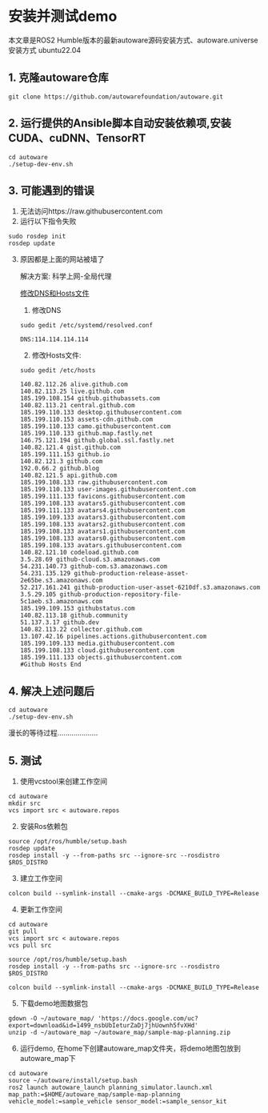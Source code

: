 # 安装并测试demo
本文章是ROS2 Humble版本的最新autoware源码安装方式、autoware.universe安装方式
ubuntu22.04

## 1. 克隆autoware仓库
```
git clone https://github.com/autowarefoundation/autoware.git
```
## 2. 运行提供的Ansible脚本自动安装依赖项,安装CUDA、cuDNN、TensorRT
```
cd autoware
./setup-dev-env.sh
```
## 3. 可能遇到的错误
1. 无法访问https://raw.githubusercontent.com
2. 运行以下指令失败
  ```
  sudo rosdep init
  rosdep update
  ```
3. 原因都是上面的网站被墙了

    解决方案: 科学上网-全局代理

    [修改DNS和Hosts文件](https://zhuanlan.zhihu.com/p/676396123)
    
    1. 修改DNS
    ```
    sudo gedit /etc/systemd/resolved.conf
    ```
    ```
    DNS:114.114.114.114
    ```
    2. 修改Hosts文件:
    ```
    sudo gedit /etc/hosts
    ```
    ```
    140.82.112.26 alive.github.com
    140.82.113.25 live.github.com
    185.199.108.154 github.githubassets.com
    140.82.113.21 central.github.com
    185.199.110.133 desktop.githubusercontent.com
    185.199.110.153 assets-cdn.github.com
    185.199.110.133 camo.githubusercontent.com
    185.199.110.133 github.map.fastly.net
    146.75.121.194 github.global.ssl.fastly.net
    140.82.121.4 gist.github.com
    185.199.111.153 github.io
    140.82.121.3 github.com
    192.0.66.2 github.blog
    140.82.121.5 api.github.com
    185.199.108.133 raw.githubusercontent.com
    185.199.110.133 user-images.githubusercontent.com
    185.199.111.133 favicons.githubusercontent.com
    185.199.108.133 avatars5.githubusercontent.com
    185.199.111.133 avatars4.githubusercontent.com
    185.199.109.133 avatars3.githubusercontent.com
    185.199.108.133 avatars2.githubusercontent.com
    185.199.108.133 avatars1.githubusercontent.com
    185.199.108.133 avatars0.githubusercontent.com
    185.199.108.133 avatars.githubusercontent.com
    140.82.121.10 codeload.github.com
    3.5.28.69 github-cloud.s3.amazonaws.com
    54.231.140.73 github-com.s3.amazonaws.com
    54.231.135.129 github-production-release-asset-2e65be.s3.amazonaws.com
    52.217.161.241 github-production-user-asset-6210df.s3.amazonaws.com
    3.5.29.105 github-production-repository-file-5c1aeb.s3.amazonaws.com
    185.199.109.153 githubstatus.com
    140.82.113.18 github.community
    51.137.3.17 github.dev
    140.82.113.22 collector.github.com
    13.107.42.16 pipelines.actions.githubusercontent.com
    185.199.109.133 media.githubusercontent.com
    185.199.108.133 cloud.githubusercontent.com
    185.199.111.133 objects.githubusercontent.com
    #Github Hosts End
    ``` 
## 4. 解决上述问题后
```
cd autoware
./setup-dev-env.sh
```
漫长的等待过程....................

## 5. 测试
1. 使用vcstool来创建工作空间
```
cd autoware
mkdir src
vcs import src < autoware.repos
```
2. 安装Ros依赖包
```
source /opt/ros/humble/setup.bash
rosdep update
rosdep install -y --from-paths src --ignore-src --rosdistro $ROS_DISTRO
```
3. 建立工作空间
```
colcon build --symlink-install --cmake-args -DCMAKE_BUILD_TYPE=Release
```
4. 更新工作空间
```
cd autoware
git pull
vcs import src < autoware.repos
vcs pull src

source /opt/ros/humble/setup.bash
rosdep install -y --from-paths src --ignore-src --rosdistro $ROS_DISTRO

colcon build --symlink-install --cmake-args -DCMAKE_BUILD_TYPE=Release
```
5. 下载demo地图数据包
```
gdown -O ~/autoware_map/ 'https://docs.google.com/uc?export=download&id=1499_nsbUbIeturZaDj7jhUownh5fvXHd'
unzip -d ~/autoware_map ~/autoware_map/sample-map-planning.zip
```
6. 运行demo, 在home下创建autoware_map文件夹，将demo地图包放到autoware_map下
```
cd autoware
source ~/autoware/install/setup.bash
ros2 launch autoware_launch planning_simulator.launch.xml map_path:=$HOME/autoware_map/sample-map-planning vehicle_model:=sample_vehicle sensor_model:=sample_sensor_kit
```